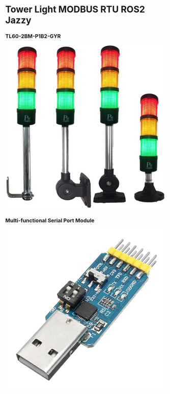 # Tower Light MODBUS RTU ROS2 Jazzy

### TL60-2BM-P1B2-GYR
![alt text](https://github.com/Natthawe/towerlight_modbus/blob/master/Picture/TL60-2BM-P1B2-GYR.jpg)

### Multi-functional Serial Port Module
![alt text](https://github.com/Natthawe/towerlight_modbus/blob/master/Picture/Multi-functional%20Serial%20Port%20Module.jpeg)
